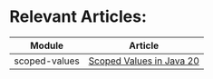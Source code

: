 # Relevant Articles:

Module | Article
--|--
scoped-values | [Scoped Values in Java 20](https://www.baeldung.com/java-20-scoped-values)
